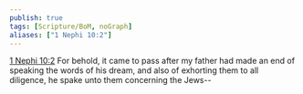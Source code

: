 ```yaml
---
publish: true
tags: [Scripture/BoM, noGraph]
aliases: ["1 Nephi 10:2"]
---
```

[1 Nephi 10:2](https://churchofjesuschrist.org/study/scriptures/bofm/1-ne/10?lang=eng&id=p2#p2) For behold, it came to pass after my father had made an end of speaking the words of his dream, and also of exhorting them to all diligence, he spake unto them concerning the Jews--
